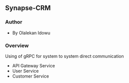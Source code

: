 ## Synapse-CRM

### Author
- By Olalekan Idowu


### Overview
Using of gRPC for system to system direct communication
- API Gateway Service
- User Service
- Customer Service
